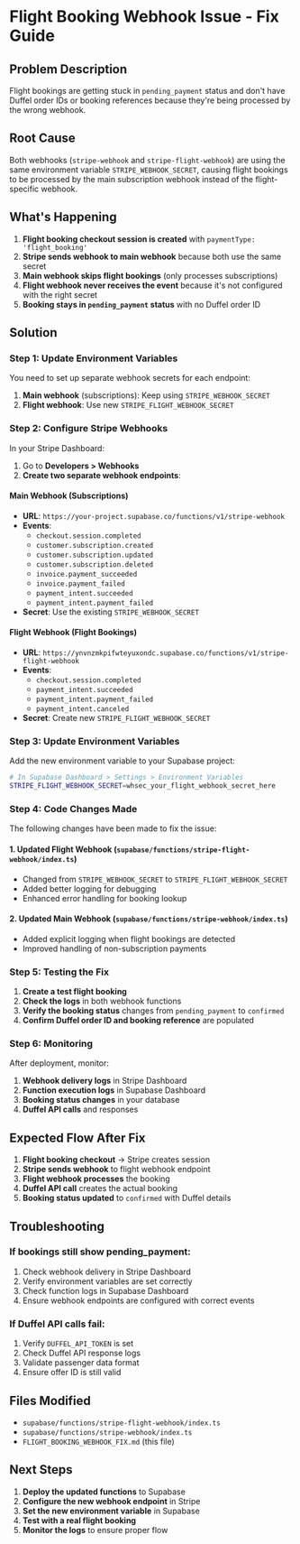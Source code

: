 # Flight Booking Webhook Issue - Fix Guide

## Problem Description

Flight bookings are getting stuck in `pending_payment` status and don't have Duffel order IDs or booking references because they're being processed by the wrong webhook.

## Root Cause

Both webhooks (`stripe-webhook` and `stripe-flight-webhook`) are using the same environment variable `STRIPE_WEBHOOK_SECRET`, causing flight bookings to be processed by the main subscription webhook instead of the flight-specific webhook.

## What's Happening

1. **Flight booking checkout session is created** with `paymentType: 'flight_booking'`
2. **Stripe sends webhook to main webhook** because both use the same secret
3. **Main webhook skips flight bookings** (only processes subscriptions)
4. **Flight webhook never receives the event** because it's not configured with the right secret
5. **Booking stays in `pending_payment` status** with no Duffel order ID

## Solution

### Step 1: Update Environment Variables

You need to set up separate webhook secrets for each endpoint:

1. **Main webhook** (subscriptions): Keep using `STRIPE_WEBHOOK_SECRET`
2. **Flight webhook**: Use new `STRIPE_FLIGHT_WEBHOOK_SECRET`

### Step 2: Configure Stripe Webhooks

In your Stripe Dashboard:

1. Go to **Developers > Webhooks**
2. **Create two separate webhook endpoints**:

#### Main Webhook (Subscriptions)
- **URL**: `https://your-project.supabase.co/functions/v1/stripe-webhook`
- **Events**: 
  - `checkout.session.completed`
  - `customer.subscription.created`
  - `customer.subscription.updated`
  - `customer.subscription.deleted`
  - `invoice.payment_succeeded`
  - `invoice.payment_failed`
  - `payment_intent.succeeded`
  - `payment_intent.payment_failed`
- **Secret**: Use the existing `STRIPE_WEBHOOK_SECRET`

#### Flight Webhook (Flight Bookings)
- **URL**: `https://ynvnzmkpifwteyuxondc.supabase.co/functions/v1/stripe-flight-webhook`
- **Events**:
  - `checkout.session.completed`
  - `payment_intent.succeeded`
  - `payment_intent.payment_failed`
  - `payment_intent.canceled`
- **Secret**: Create new `STRIPE_FLIGHT_WEBHOOK_SECRET`

### Step 3: Update Environment Variables

Add the new environment variable to your Supabase project:

```bash
# In Supabase Dashboard > Settings > Environment Variables
STRIPE_FLIGHT_WEBHOOK_SECRET=whsec_your_flight_webhook_secret_here
```

### Step 4: Code Changes Made

The following changes have been made to fix the issue:

#### 1. Updated Flight Webhook (`supabase/functions/stripe-flight-webhook/index.ts`)
- Changed from `STRIPE_WEBHOOK_SECRET` to `STRIPE_FLIGHT_WEBHOOK_SECRET`
- Added better logging for debugging
- Enhanced error handling for booking lookup

#### 2. Updated Main Webhook (`supabase/functions/stripe-webhook/index.ts`)
- Added explicit logging when flight bookings are detected
- Improved handling of non-subscription payments

### Step 5: Testing the Fix

1. **Create a test flight booking**
2. **Check the logs** in both webhook functions
3. **Verify the booking status** changes from `pending_payment` to `confirmed`
4. **Confirm Duffel order ID and booking reference** are populated

### Step 6: Monitoring

After deployment, monitor:

1. **Webhook delivery logs** in Stripe Dashboard
2. **Function execution logs** in Supabase Dashboard
3. **Booking status changes** in your database
4. **Duffel API calls** and responses

## Expected Flow After Fix

1. **Flight booking checkout** → Stripe creates session
2. **Stripe sends webhook** to flight webhook endpoint
3. **Flight webhook processes** the booking
4. **Duffel API call** creates the actual booking
5. **Booking status updated** to `confirmed` with Duffel details

## Troubleshooting

### If bookings still show pending_payment:
1. Check webhook delivery in Stripe Dashboard
2. Verify environment variables are set correctly
3. Check function logs in Supabase Dashboard
4. Ensure webhook endpoints are configured with correct events

### If Duffel API calls fail:
1. Verify `DUFFEL_API_TOKEN` is set
2. Check Duffel API response logs
3. Validate passenger data format
4. Ensure offer ID is still valid

## Files Modified

- `supabase/functions/stripe-flight-webhook/index.ts`
- `supabase/functions/stripe-webhook/index.ts`
- `FLIGHT_BOOKING_WEBHOOK_FIX.md` (this file)

## Next Steps

1. **Deploy the updated functions** to Supabase
2. **Configure the new webhook endpoint** in Stripe
3. **Set the new environment variable** in Supabase
4. **Test with a real flight booking**
5. **Monitor the logs** to ensure proper flow 